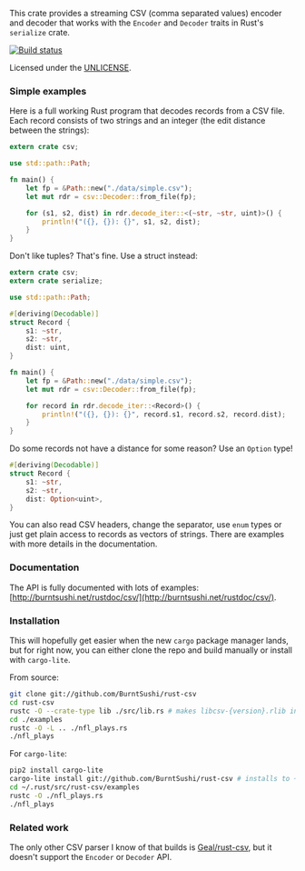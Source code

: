 This crate provides a streaming CSV (comma separated values) encoder and 
decoder that works with the `Encoder` and `Decoder` traits in Rust's 
`serialize` crate.

[![Build status](https://api.travis-ci.org/BurntSushi/rust-csv.png)](https://travis-ci.org/BurntSushi/rust-csv)

Licensed under the [UNLICENSE](http://unlicense.org).


### Simple examples

Here is a full working Rust program that decodes records from a CSV file. Each 
record consists of two strings and an integer (the edit distance between the
strings):

```rust
extern crate csv;

use std::path::Path;

fn main() {
    let fp = &Path::new("./data/simple.csv");
    let mut rdr = csv::Decoder::from_file(fp);

    for (s1, s2, dist) in rdr.decode_iter::<(~str, ~str, uint)>() {
        println!("({}, {}): {}", s1, s2, dist);
    }
}
```

Don't like tuples? That's fine. Use a struct instead:

```rust
extern crate csv;
extern crate serialize;

use std::path::Path;

#[deriving(Decodable)]
struct Record {
    s1: ~str,
    s2: ~str,
    dist: uint,
}

fn main() {
    let fp = &Path::new("./data/simple.csv");
    let mut rdr = csv::Decoder::from_file(fp);

    for record in rdr.decode_iter::<Record>() {
        println!("({}, {}): {}", record.s1, record.s2, record.dist);
    }
}
```

Do some records not have a distance for some reason? Use an `Option` type!

```rust
#[deriving(Decodable)]
struct Record {
    s1: ~str,
    s2: ~str,
    dist: Option<uint>,
}
```

You can also read CSV headers, change the separator, use `enum` types or just 
get plain access to records as vectors of strings. There are examples with more 
details in the documentation.

### Documentation

The API is fully documented with lots of examples:
[http://burntsushi.net/rustdoc/csv/](http://burntsushi.net/rustdoc/csv/).


### Installation

This will hopefully get easier when the new `cargo` package manager lands, but 
for right now, you can either clone the repo and build manually or install with
`cargo-lite`.

From source:

```bash
git clone git://github.com/BurntSushi/rust-csv
cd rust-csv
rustc -O --crate-type lib ./src/lib.rs # makes libcsv-{version}.rlib in CWD
cd ./examples
rustc -O -L .. ./nfl_plays.rs
./nfl_plays
```

For `cargo-lite`:

```bash
pip2 install cargo-lite
cargo-lite install git://github.com/BurntSushi/rust-csv # installs to ~/.rust
cd ~/.rust/src/rust-csv/examples
rustc -O ./nfl_plays.rs
./nfl_plays
```


### Related work

The only other CSV parser I know of that builds is
[Geal/rust-csv](https://github.com/Geal/rust-csv), but it doesn't support the
`Encoder` or `Decoder` API.

